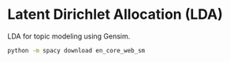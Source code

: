 # Latent Dirichlet Allocation (LDA) 

LDA for topic modeling using Gensim.


```bash
python -m spacy download en_core_web_sm
```
